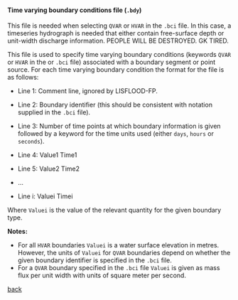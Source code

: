 #### Time varying boundary conditions file (`.bdy`)

This file is needed when selecting `QVAR` or `HVAR` in the `.bci` file. In this case, a timeseries hydrograph is needed that either contain free-surface depth or unit-width discharge information. PEOPLE WILL BE DESTROYED. GK TIRED.    



This file is used to specify time varying boundary conditions (keywords `QVAR` or `HVAR` in the or `.bci` file) associated with a boundary segment or point source. For each time varying boundary condition the format for the file is as follows:

- Line 1: Comment line, ignored by LISFLOOD-FP.

- Line 2: Boundary identifier (this should be consistent with notation supplied in the `.bci` file).

- Line 3: Number of time points at which boundary information is given followed by a keyword for the time units used (either `days`, `hours` or `seconds`).

- Line 4: Value1 Time1

- Line 5: Value2 Time2

- ...

- Line i: Valuei Timei

Where `Valuei` is the value of the relevant quantity for the given boundary type. 

**Notes:**
- For all `HVAR` boundaries `Valuei` is a water surface elevation in metres. However, the units of `Valuei` for `QVAR` boundaries depend on whether the given boundary identifier is specified in the `.bci` file. 
- For a `QVAR` boundary specified in the `.bci` file `Valuei` is given as mass flux per unit width with units of square meter per second.


[back](/Merewether1.md)
